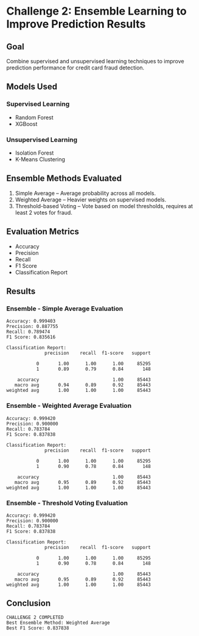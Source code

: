 
# Challenge 2: Ensemble Learning to Improve Prediction Results

## Goal
Combine supervised and unsupervised learning techniques to improve prediction performance for credit card fraud detection.

## Models Used

### Supervised Learning
- Random Forest
- XGBoost

### Unsupervised Learning
- Isolation Forest
- K-Means Clustering

## Ensemble Methods Evaluated
1. Simple Average – Average probability across all models.
2. Weighted Average – Heavier weights on supervised models.
3. Threshold-based Voting – Vote based on model thresholds, requires at least 2 votes for fraud.

## Evaluation Metrics
- Accuracy
- Precision
- Recall
- F1 Score
- Classification Report

## Results

### Ensemble - Simple Average Evaluation
```
Accuracy: 0.999403
Precision: 0.887755
Recall: 0.789474
F1 Score: 0.835616

Classification Report:
              precision    recall  f1-score   support

           0       1.00      1.00      1.00     85295
           1       0.89      0.79      0.84       148

    accuracy                           1.00     85443
   macro avg       0.94      0.89      0.92     85443
weighted avg       1.00      1.00      1.00     85443
```

### Ensemble - Weighted Average Evaluation
```
Accuracy: 0.999420
Precision: 0.900000
Recall: 0.783784
F1 Score: 0.837838

Classification Report:
              precision    recall  f1-score   support

           0       1.00      1.00      1.00     85295
           1       0.90      0.78      0.84       148

    accuracy                           1.00     85443
   macro avg       0.95      0.89      0.92     85443
weighted avg       1.00      1.00      1.00     85443
```

### Ensemble - Threshold Voting Evaluation
```
Accuracy: 0.999420
Precision: 0.900000
Recall: 0.783784
F1 Score: 0.837838

Classification Report:
              precision    recall  f1-score   support

           0       1.00      1.00      1.00     85295
           1       0.90      0.78      0.84       148

    accuracy                           1.00     85443
   macro avg       0.95      0.89      0.92     85443
weighted avg       1.00      1.00      1.00     85443
```

## Conclusion

```
CHALLENGE 2 COMPLETED
Best Ensemble Method: Weighted Average
Best F1 Score: 0.837838
```
